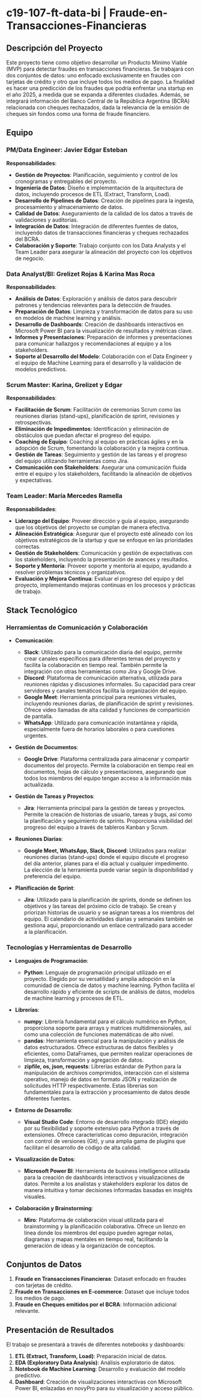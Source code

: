 # c19-107-ft-data-bi | Fraude-en-Transacciones-Financieras

## Descripción del Proyecto
Este proyecto tiene como objetivo desarrollar un Producto Mínimo Viable (MVP) para detectar fraudes en transacciones financieras. Se trabajará con dos conjuntos de datos: uno enfocado exclusivamente en fraudes con tarjetas de crédito y otro que incluye todos los medios de pago. La finalidad es hacer una predicción de los fraudes que podría enfrentar una startup en el año 2025, a medida que se expanda a diferentes ciudades. Además, se integrará información del Banco Central de la República Argentina (BCRA) relacionada con cheques rechazados, dada la relevancia de la emisión de cheques sin fondos como una forma de fraude financiero.

## Equipo

### **PM/Data Engineer: Javier Edgar Esteban**

**Responsabilidades**:
- **Gestión de Proyectos**: Planificación, seguimiento y control de los cronogramas y entregables del proyecto.
- **Ingeniería de Datos**: Diseño e implementación de la arquitectura de datos, incluyendo procesos de ETL (Extract, Transform, Load).
- **Desarrollo de Pipelines de Datos**: Creación de pipelines para la ingesta, procesamiento y almacenamiento de datos.
- **Calidad de Datos**: Aseguramiento de la calidad de los datos a través de validaciones y auditorías.
- **Integración de Datos**: Integración de diferentes fuentes de datos, incluyendo datos de transacciones financieras y cheques rechazados del BCRA.
- **Colaboración y Soporte**: Trabajo conjunto con los Data Analysts y el Team Leader para asegurar la alineación del proyecto con los objetivos de negocio.

### **Data Analyst/BI: Grelizet Rojas & Karina Mas Roca**

**Responsabilidades**:
- **Análisis de Datos**: Exploración y análisis de datos para descubrir patrones y tendencias relevantes para la detección de fraudes.
- **Preparación de Datos**: Limpieza y transformación de datos para su uso en modelos de machine learning y análisis.
- **Desarrollo de Dashboards**: Creación de dashboards interactivos en Microsoft Power BI para la visualización de resultados y métricas clave.
- **Informes y Presentaciones**: Preparación de informes y presentaciones para comunicar hallazgos y recomendaciones al equipo y a los stakeholders.
- **Soporte al Desarrollo del Modelo**: Colaboración con el Data Engineer y el equipo de Machine Learning para el desarrollo y la validación de modelos predictivos.

### **Scrum Master: Karina, Grelizet y Edgar**

**Responsabilidades**:
- **Facilitación de Scrum**: Facilitación de ceremonias Scrum como las reuniones diarias (stand-ups), planificación de sprint, revisiones y retrospectivas.
- **Eliminación de Impedimentos**: Identificación y eliminación de obstáculos que puedan afectar el progreso del equipo.
- **Coaching de Equipo**: Coaching al equipo en prácticas ágiles y en la adopción de Scrum, fomentando la colaboración y la mejora continua.
- **Gestión de Tareas**: Seguimiento y gestión de las tareas y el progreso del equipo utilizando herramientas como Jira.
- **Comunicación con Stakeholders**: Asegurar una comunicación fluida entre el equipo y los stakeholders, facilitando la alineación de objetivos y expectativas.

### **Team Leader: María Mercedes Ramella**

**Responsabilidades**:
- **Liderazgo del Equipo**: Proveer dirección y guía al equipo, asegurando que los objetivos del proyecto se cumplan de manera efectiva.
- **Alineación Estratégica**: Asegurar que el proyecto esté alineado con los objetivos estratégicos de la startup y que se enfoque en las prioridades correctas.
- **Gestión de Stakeholders**: Comunicación y gestión de expectativas con los stakeholders, incluyendo la presentación de avances y resultados.
- **Soporte y Mentoría**: Proveer soporte y mentoría al equipo, ayudando a resolver problemas técnicos y organizativos.
- **Evaluación y Mejora Continua**: Evaluar el progreso del equipo y del proyecto, implementando mejoras continuas en los procesos y prácticas de trabajo.

## Stack Tecnológico

### Herramientas de Comunicación y Colaboración

- **Comunicación**:
  - **Slack**: Utilizado para la comunicación diaria del equipo, permite crear canales específicos para diferentes temas del proyecto y facilita la colaboración en tiempo real. También permite la integración con otras herramientas como Jira y Google Drive.
  - **Discord**: Plataforma de comunicación alternativa, utilizada para reuniones rápidas y discusiones informales. Su capacidad para crear servidores y canales temáticos facilita la organización del equipo.
  - **Google Meet**: Herramienta principal para reuniones virtuales, incluyendo reuniones diarias, de planificación de sprint y revisiones. Ofrece video llamadas de alta calidad y funciones de compartición de pantalla.
  - **WhatsApp**: Utilizado para comunicación instantánea y rápida, especialmente fuera de horarios laborales o para cuestiones urgentes.

- **Gestión de Documentos**:
  - **Google Drive**: Plataforma centralizada para almacenar y compartir documentos del proyecto. Permite la colaboración en tiempo real en documentos, hojas de cálculo y presentaciones, asegurando que todos los miembros del equipo tengan acceso a la información más actualizada.

- **Gestión de Tareas y Proyectos**:
  - **Jira**: Herramienta principal para la gestión de tareas y proyectos. Permite la creación de historias de usuario, tareas y bugs, así como la planificación y seguimiento de sprints. Proporciona visibilidad del progreso del equipo a través de tableros Kanban y Scrum.

- **Reuniones Diarias**:
  - **Google Meet, WhatsApp, Slack, Discord**: Utilizados para realizar reuniones diarias (stand-ups) donde el equipo discute el progreso del día anterior, planes para el día actual y cualquier impedimento. La elección de la herramienta puede variar según la disponibilidad y preferencia del equipo.

- **Planificación de Sprint**:
  - **Jira**: Utilizado para la planificación de sprints, donde se definen los objetivos y las tareas del próximo ciclo de trabajo. Se crean y priorizan historias de usuario y se asignan tareas a los miembros del equipo. El calendario de actividades diarias y semanales también se gestiona aquí, proporcionando un enlace centralizado para acceder a la planificación.

### Tecnologías y Herramientas de Desarrollo

- **Lenguajes de Programación**:
  - **Python**: Lenguaje de programación principal utilizado en el proyecto. Elegido por su versatilidad y amplia adopción en la comunidad de ciencia de datos y machine learning. Python facilita el desarrollo rápido y eficiente de scripts de análisis de datos, modelos de machine learning y procesos de ETL.

- **Librerías**:
  - **numpy**: Librería fundamental para el cálculo numérico en Python, proporciona soporte para arrays y matrices multidimensionales, así como una colección de funciones matemáticas de alto nivel.
  - **pandas**: Herramienta esencial para la manipulación y análisis de datos estructurados. Ofrece estructuras de datos flexibles y eficientes, como DataFrames, que permiten realizar operaciones de limpieza, transformación y agregación de datos.
  - **zipfile, os, json, requests**: Librerías estándar de Python para la manipulación de archivos comprimidos, interacción con el sistema operativo, manejo de datos en formato JSON y realización de solicitudes HTTP respectivamente. Estas librerías son fundamentales para la extracción y procesamiento de datos desde diferentes fuentes.

- **Entorno de Desarrollo**:
  - **Visual Studio Code**: Entorno de desarrollo integrado (IDE) elegido por su flexibilidad y soporte extensivo para Python a través de extensiones. Ofrece características como depuración, integración con control de versiones (Git), y una amplia gama de plugins que facilitan el desarrollo de código de alta calidad.

- **Visualización de Datos**:
  - **Microsoft Power BI**: Herramienta de business intelligence utilizada para la creación de dashboards interactivos y visualizaciones de datos. Permite a los analistas y stakeholders explorar los datos de manera intuitiva y tomar decisiones informadas basadas en insights visuales.

- **Colaboración y Brainstorming**:
  - **Miro**: Plataforma de colaboración visual utilizada para el brainstorming y la planificación colaborativa. Ofrece un lienzo en línea donde los miembros del equipo pueden agregar notas, diagramas y mapas mentales en tiempo real, facilitando la generación de ideas y la organización de conceptos.

## Conjuntos de Datos
1. **Fraude en Transacciones Financieras**: Dataset enfocado en fraudes con tarjetas de crédito.
2. **Fraude en Transacciones en E-commerce**: Dataset que incluye todos los medios de pago.
3. **Fraude en Cheques emitidos por el BCRA**: Información adicional relevante.

## Presentación de Resultados
El trabajo se presentará a través de diferentes notebooks y dashboards:

1. **ETL (Extract, Transform, Load)**: Preparación inicial de datos.
2. **EDA (Exploratory Data Analysis)**: Análisis exploratorio de datos.
3. **Notebook de Machine Learning**: Desarrollo y evaluación del modelo predictivo.
4. **Dashboard**: Creación de visualizaciones interactivas con Microsoft Power BI, enlazadas en novyPro para su visualización y acceso público.

